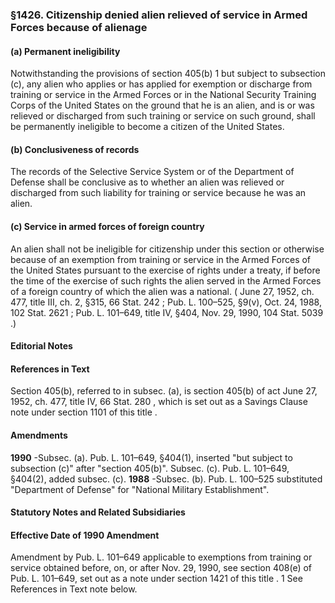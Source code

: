 <!--
url: https://uscode.house.gov/view.xhtml?req=granuleid:USC-prelim-title8-section1426&num=0&edition=prelim
date_accessed: 2024-07-28 23:45:55
-->
### §1426\. Citizenship denied alien relieved of service in Armed Forces because of alienage
#### (a) Permanent ineligibility
 Notwithstanding the provisions of section 405(b)
 1
 but subject to subsection (c), any alien who applies or has applied for exemption or discharge from training or service in the Armed Forces or in the National Security Training Corps of the United States on the ground that he is an alien, and is or was relieved or discharged from such training or service on such ground, shall be permanently ineligible to become a citizen of the United States.
#### (b) Conclusiveness of records
 The records of the Selective Service System or of the Department of Defense shall be conclusive as to whether an alien was relieved or discharged from such liability for training or service because he was an alien.
#### (c) Service in armed forces of foreign country
 An alien shall not be ineligible for citizenship under this section or otherwise because of an exemption from training or service in the Armed Forces of the United States pursuant to the exercise of rights under a treaty, if before the time of the exercise of such rights the alien served in the Armed Forces of a foreign country of which the alien was a national.
 (
 June 27, 1952, ch. 477, title III, ch. 2, §315,
 66 Stat. 242
 ;
 Pub. L. 100–525,
 §9(v), Oct. 24, 1988,
 102 Stat. 2621
 ;
 Pub. L. 101–649,
 title IV, §404, Nov. 29, 1990,
 104 Stat. 5039
 .)
#### **Editorial Notes**
#### References in Text
 Section 405(b), referred to in subsec. (a), is section 405(b) of act
 June 27, 1952, ch. 477, title IV,
 66 Stat. 280
 , which is set out as a Savings Clause note under
 section 1101 of this title
 .
#### Amendments
**1990** 
 \-Subsec. (a).
 Pub. L. 101–649,
 §404(1\), inserted "but subject to subsection (c)" after "section 405(b)".
 Subsec. (c).
 Pub. L. 101–649,
 §404(2\), added subsec. (c).
**1988** 
 \-Subsec. (b).
 Pub. L. 100–525
 substituted "Department of Defense" for "National Military Establishment".
#### **Statutory Notes and Related Subsidiaries**
#### Effective Date of 1990 Amendment
 Amendment by
 Pub. L. 101–649
 applicable to exemptions from training or service obtained before, on, or after Nov. 29, 1990, see section 408(e) of
 Pub. L. 101–649,
 set out as a note under
 section 1421 of this title
 .
1 
 See References in Text note below. 
